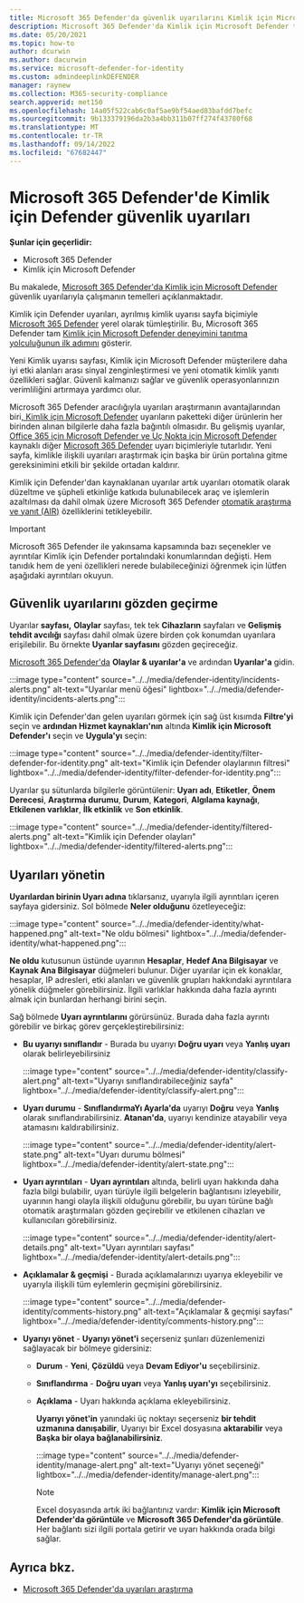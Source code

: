 ```yaml
---
title: Microsoft 365 Defender'da güvenlik uyarılarını Kimlik için Microsoft Defender
description: Microsoft 365 Defender'da Kimlik için Microsoft Defender tarafından verilen güvenlik uyarılarını yönetmeyi ve gözden geçirmeyi öğrenin
ms.date: 05/20/2021
ms.topic: how-to
author: dcurwin
ms.author: dacurwin
ms.service: microsoft-defender-for-identity
ms.custom: admindeeplinkDEFENDER
manager: raynew
ms.collection: M365-security-compliance
search.appverid: met150
ms.openlocfilehash: 14a05f522cab6c0af5ae9bf54aed83bafdd7befc
ms.sourcegitcommit: 9b133379196da2b3a4bb311b07ff274f43780f68
ms.translationtype: MT
ms.contentlocale: tr-TR
ms.lasthandoff: 09/14/2022
ms.locfileid: "67682447"
---
```

# <a name="defender-for-identity-security-alerts-in-microsoft-365-defender"></a>Microsoft 365 Defender'de Kimlik için Defender güvenlik uyarıları

**Şunlar için geçerlidir:**

- Microsoft 365 Defender
- Kimlik için Microsoft Defender

Bu makalede, [Microsoft 365 Defender'da Kimlik için Microsoft Defender](/defender-for-identity) güvenlik uyarılarıyla çalışmanın temelleri açıklanmaktadır.[](/microsoft-365/security/defender/overview-security-center)

Kimlik için Defender uyarıları, ayrılmış kimlik uyarısı sayfa biçimiyle <a href="https://go.microsoft.com/fwlink/p/?linkid=2077139" target="_blank">Microsoft 365 Defender</a> yerel olarak tümleştirilir. Bu, Microsoft 365 Defender tam [Kimlik için Microsoft Defender deneyimini tanıtma yolculuğunun ilk adımını](/defender-for-identity/defender-for-identity-in-microsoft-365-defender) gösterir.

Yeni Kimlik uyarısı sayfası, Kimlik için Microsoft Defender müşterilere daha iyi etki alanları arası sinyal zenginleştirmesi ve yeni otomatik kimlik yanıtı özellikleri sağlar. Güvenli kalmanızı sağlar ve güvenlik operasyonlarınızın verimliliğini artırmaya yardımcı olur.

Microsoft 365 Defender aracılığıyla uyarıları araştırmanın avantajlarından biri[, Kimlik için Microsoft Defender](/microsoft-365/security/defender/microsoft-365-defender) uyarıların paketteki diğer ürünlerin her birinden alınan bilgilerle daha fazla bağıntılı olmasıdır. Bu gelişmiş uyarılar, [Office 365 için Microsoft Defender ve Uç Nokta için Microsoft Defender](/microsoft-365/security/defender-endpoint) kaynaklı diğer [Microsoft 365 Defender](/microsoft-365/security/office-365-security) uyarı biçimleriyle tutarlıdır. Yeni sayfa, kimlikle ilişkili uyarıları araştırmak için başka bir ürün portalına gitme gereksinimini etkili bir şekilde ortadan kaldırır.

Kimlik için Defender'dan kaynaklanan uyarılar artık uyarıları otomatik olarak düzeltme ve şüpheli etkinliğe katkıda bulunabilecek araç ve işlemlerin azaltılması da dahil olmak üzere Microsoft 365 Defender [otomatik araştırma ve yanıt (AIR)](/microsoft-365/security/defender/m365d-autoir) özelliklerini tetikleyebilir.

> [!IMPORTANT]
> Microsoft 365 Defender ile yakınsama kapsamında bazı seçenekler ve ayrıntılar Kimlik için Defender portalındaki konumlarından değişti. Hem tanıdık hem de yeni özellikleri nerede bulabileceğinizi öğrenmek için lütfen aşağıdaki ayrıntıları okuyun.

## <a name="review-security-alerts"></a>Güvenlik uyarılarını gözden geçirme

Uyarılar **sayfası,** **Olaylar** sayfası, tek tek **Cihazların** sayfaları ve **Gelişmiş tehdit avcılığı** sayfası dahil olmak üzere birden çok konumdan uyarılara erişilebilir. Bu örnekte **Uyarılar sayfasını** gözden geçireceğiz.

<a href="https://go.microsoft.com/fwlink/p/?linkid=2077139" target="_blank">Microsoft 365 Defender'da</a> **Olaylar & uyarılar'a** ve ardından **Uyarılar'a** gidin.

:::image type="content" source="../../media/defender-identity/incidents-alerts.png" alt-text="Uyarılar menü öğesi" lightbox="../../media/defender-identity/incidents-alerts.png":::

Kimlik için Defender'dan gelen uyarıları görmek için sağ üst kısımda **Filtre'yi** seçin ve **ardından Hizmet kaynakları'nın** altında **Kimlik için Microsoft Defender'ı** seçin ve **Uygula'yı** seçin:

:::image type="content" source="../../media/defender-identity/filter-defender-for-identity.png" alt-text="Kimlik için Defender olaylarının filtresi" lightbox="../../media/defender-identity/filter-defender-for-identity.png":::

Uyarılar şu sütunlarda bilgilerle görüntülenir: **Uyarı adı**, **Etiketler**, **Önem Derecesi**, **Araştırma durumu**, **Durum**, **Kategori**, **Algılama kaynağı**, **Etkilenen varlıklar**, **İlk etkinlik** ve **Son etkinlik**.

:::image type="content" source="../../media/defender-identity/filtered-alerts.png" alt-text="Kimlik için Defender olayları" lightbox="../../media/defender-identity/filtered-alerts.png":::

## <a name="manage-alerts"></a>Uyarıları yönetin

**Uyarılardan birinin Uyarı adına** tıklarsanız, uyarıyla ilgili ayrıntıları içeren sayfaya gidersiniz. Sol bölmede **Neler olduğunu** özetleyeceğiz:

:::image type="content" source="../../media/defender-identity/what-happened.png" alt-text="Ne oldu bölmesi" lightbox="../../media/defender-identity/what-happened.png":::

**Ne oldu** kutusunun üstünde uyarının **Hesaplar**, **Hedef Ana Bilgisayar** ve **Kaynak Ana Bilgisayar** düğmeleri bulunur. Diğer uyarılar için ek konaklar, hesaplar, IP adresleri, etki alanları ve güvenlik grupları hakkındaki ayrıntılara yönelik düğmeler görebilirsiniz. İlgili varlıklar hakkında daha fazla ayrıntı almak için bunlardan herhangi birini seçin.

Sağ bölmede **Uyarı ayrıntılarını** görürsünüz. Burada daha fazla ayrıntı görebilir ve birkaç görev gerçekleştirebilirsiniz:

- **Bu uyarıyı sınıflandır** - Burada bu uyarıyı **Doğru uyarı** veya **Yanlış uyarı** olarak belirleyebilirsiniz

    :::image type="content" source="../../media/defender-identity/classify-alert.png" alt-text="Uyarıyı sınıflandırabileceğiniz sayfa" lightbox="../../media/defender-identity/classify-alert.png":::

- **Uyarı durumu** - **SınıflandırmaYı Ayarla'da** uyarıyı **Doğru** veya **Yanlış** olarak sınıflandırabilirsiniz. **Atanan'da**, uyarıyı kendinize atayabilir veya atamasını kaldırabilirsiniz.

    :::image type="content" source="../../media/defender-identity/alert-state.png" alt-text="Uyarı durumu bölmesi" lightbox="../../media/defender-identity/alert-state.png":::

- **Uyarı ayrıntıları** - **Uyarı ayrıntıları** altında, belirli uyarı hakkında daha fazla bilgi bulabilir, uyarı türüyle ilgili belgelerin bağlantısını izleyebilir, uyarının hangi olayla ilişkili olduğunu görebilir, bu uyarı türüne bağlı otomatik araştırmaları gözden geçirebilir ve etkilenen cihazları ve kullanıcıları görebilirsiniz.

   :::image type="content" source="../../media/defender-identity/alert-details.png" alt-text="Uyarı ayrıntıları sayfası" lightbox="../../media/defender-identity/alert-details.png":::

- **Açıklamalar & geçmişi** - Burada açıklamalarınızı uyarıya ekleyebilir ve uyarıyla ilişkili tüm eylemlerin geçmişini görebilirsiniz.

    :::image type="content" source="../../media/defender-identity/comments-history.png" alt-text="Açıklamalar & geçmişi sayfası" lightbox="../../media/defender-identity/comments-history.png":::

- **Uyarıyı yönet** - **Uyarıyı yönet'i** seçerseniz şunları düzenlemenizi sağlayacak bir bölmeye gidersiniz:
  - **Durum** - **Yeni**, **Çözüldü** veya **Devam Ediyor'u** seçebilirsiniz.
  - **Sınıflandırma** - **Doğru uyarı** veya **Yanlış uyarı'yı** seçebilirsiniz.
  - **Açıklama** - Uyarı hakkında açıklama ekleyebilirsiniz.

    **Uyarıyı yönet'in** yanındaki üç noktayı seçerseniz **bir tehdit uzmanına danışabilir**, Uyarıyı bir Excel dosyasına **aktarabilir** veya **Başka bir olaya bağlanabilirsiniz**.

    :::image type="content" source="../../media/defender-identity/manage-alert.png" alt-text="Uyarıyı yönet seçeneği" lightbox="../../media/defender-identity/manage-alert.png":::

    > [!NOTE]
    > Excel dosyasında artık iki bağlantınız vardır: **Kimlik için Microsoft Defender'da görüntüle** ve **Microsoft 365 Defender'da görüntüle**. Her bağlantı sizi ilgili portala getirir ve uyarı hakkında orada bilgi sağlar.

## <a name="see-also"></a>Ayrıca bkz.

- [Microsoft 365 Defender'da uyarıları araştırma](../defender/investigate-alerts.md)
